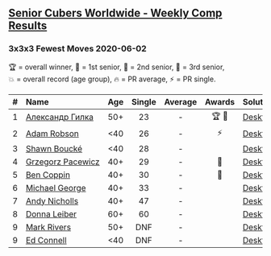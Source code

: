 <style>table {white-space: nowrap;}</style>
<link rel="stylesheet" type="text/css" href="/scw-comp/css/flags.css" />

## [Senior Cubers Worldwide - Weekly Comp Results](/scw-comp/results/)
### 3x3x3 Fewest Moves 2020-06-02

<span style="white-space: nowrap;">🏆 = overall winner</span>, <span style="white-space: nowrap;">🥇 = 1st senior</span>, <span style="white-space: nowrap;">🥈 = 2nd senior</span>, <span style="white-space: nowrap;">🥉 = 3rd senior</span>, <span style="white-space: nowrap;">💥 = overall record (age group)</span>, <span style="white-space: nowrap;">🔥 = PR average</span>, <span style="white-space: nowrap;">⚡ = PR single</span>.

| # | Name | Age | Single | Average | Awards | Solution |
| :--: | :-- | :--: | :--: | :--: | :--: | :-- |
| 1 | [Александр Гилка](../../persons/александр_гилка/333fm.md) | 50+ | 23 | - | 🏆 🥇 | [Desktop](https://www.facebook.com/events/3920457157996941/permalink/3925569974152326) / [Mobile](https://m.facebook.com/events/3920457157996941?view=permalink&id=3925569974152326) |
| 2 | [Adam Robson](../../persons/adam_robson/333fm.md) | <40 | 26 | - | ⚡ | [Desktop](https://www.facebook.com/events/3920457157996941/permalink/3937885802920743) / [Mobile](https://m.facebook.com/events/3920457157996941?view=permalink&id=3937885802920743) |
| 3 | [Shawn Boucké](../../persons/shawn_boucke/333fm.md) | <40 | 28 | - |  | [Desktop](https://www.facebook.com/events/3920457157996941/permalink/3940376476005009) / [Mobile](https://m.facebook.com/events/3920457157996941?view=permalink&id=3940376476005009) |
| 4 | [Grzegorz Pacewicz](../../persons/grzegorz_pacewicz/333fm.md) | 40+ | 29 | - | 🥈 | [Desktop](https://www.facebook.com/events/3920457157996941/permalink/3929360207106636) / [Mobile](https://m.facebook.com/events/3920457157996941?view=permalink&id=3929360207106636) |
| 5 | [Ben Coppin](../../persons/ben_coppin/333fm.md) | 40+ | 30 | - | 🥉 | [Desktop](https://www.facebook.com/events/3920457157996941/permalink/3929494677093189) / [Mobile](https://m.facebook.com/events/3920457157996941?view=permalink&id=3929494677093189) |
| 6 | [Michael George](../../persons/michael_george/333fm.md) | 40+ | 33 | - |  | [Desktop](https://www.facebook.com/events/3920457157996941/permalink/3930760370299953) / [Mobile](https://m.facebook.com/events/3920457157996941?view=permalink&id=3930760370299953) |
| 7 | [Andy Nicholls](../../persons/andy_nicholls/333fm.md) | 40+ | 47 | - |  | [Desktop](https://www.facebook.com/events/3920457157996941/permalink/3921205061255484) / [Mobile](https://m.facebook.com/events/3920457157996941?view=permalink&id=3921205061255484) |
| 8 | [Donna Leiber](../../persons/donna_leiber/333fm.md) | 60+ | 60 | - |  | [Desktop](https://www.facebook.com/events/3920457157996941/permalink/3948916025151054) / [Mobile](https://m.facebook.com/events/3920457157996941?view=permalink&id=3948916025151054) |
| 9 | [Mark Rivers](../../persons/mark_rivers/333fm.md) | 50+ | DNF | - |  | [Desktop](https://www.facebook.com/events/3920457157996941/permalink/3946084605434196) / [Mobile](https://m.facebook.com/events/3920457157996941?view=permalink&id=3946084605434196) |
| 9 | [Ed Connell](../../persons/ed_connell/333fm.md) | <40 | DNF | - |  | [Desktop](https://www.facebook.com/events/3920457157996941/permalink/3925796234129700) / [Mobile](https://m.facebook.com/events/3920457157996941?view=permalink&id=3925796234129700) |

<!-- Global site tag (gtag.js) - Google Analytics -->
<script async src="https://www.googletagmanager.com/gtag/js?id=UA-86348435-3"></script>
<script>window.dataLayer = window.dataLayer || []; function gtag() {dataLayer.push(arguments);} gtag('js', new Date()); gtag('config', 'UA-86348435-3');</script>
